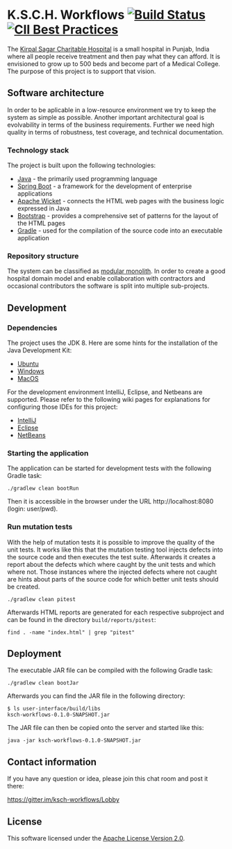 # K.S.C.H. Workflows [![Build Status](https://travis-ci.com/ksch-workflows/ksch-workflows.svg?branch=master)](https://travis-ci.com/ksch-workflows/ksch-workflows) [![CII Best Practices](https://bestpractices.coreinfrastructure.org/projects/2328/badge)](https://bestpractices.coreinfrastructure.org/projects/2328)

The [Kirpal Sagar Charitable Hospital](http://kirpal-sagar.org/en/medicale-care/gemeinn%C3%BCtziges-krankenhaus.html) is a small hospital in Punjab, India where all people receive treatment and then pay what they can afford. It is envisioned to grow up to 500 beds and become part of a Medical College. The purpose of this project is to support that vision.

## Software architecture

In order to be aplicable in a low-resource environment we try to keep the system as simple as possible. Another important architectural goal is evolvability in terms of the business requirements. Further we need high quality in terms of robustness, test coverage, and technical documentation.

### Technology stack

The project is built upon the following technologies:

- [Java](https://github.com/ksch-workflows/ksch-workflows/wiki/Java) - the primarily used programming language
- [Spring Boot](https://github.com/ksch-workflows/ksch-workflows/wiki/Spring-Boot) - a framework for the development of enterprise applications
- [Apache Wicket](https://github.com/ksch-workflows/ksch-workflows/wiki/Apache-Wicket) - connects the HTML web pages with the business logic expressed in Java
- [Bootstrap](https://github.com/ksch-workflows/ksch-workflows/wiki/Bootstrap) - provides a comprehensive set of patterns for the layout of the HTML pages
- [Gradle](https://github.com/ksch-workflows/ksch-workflows/wiki/Gradle) - used for the compilation of the source code into an executable application  

### Repository structure

The system can be classified as [modular monolith](https://vimeo.com/233980163).
In order to create a good hospital domain model and enable collaboration with contractors and occasional contributors the software is split into multiple sub-projects.

## Development

### Dependencies

The project uses the JDK 8. Here are some hints for the installation of the Java Development Kit:

- [Ubuntu](https://github.com/ksch-workflows/ksch-workflows/wiki/Installing-Java-on-Ubuntu)
- [Windows](https://github.com/ksch-workflows/ksch-workflows/wiki/Installing-Java-on-Windows)
- [MacOS](https://github.com/ksch-workflows/ksch-workflows/wiki/Installing-Java-on-MacOS)

For the development environment IntelliJ, Eclipse, and Netbeans are supported.
Please refer to the following wiki pages for explanations for configuring those IDEs for this project:

- [IntelliJ](https://github.com/ksch-workflows/ksch-workflows/wiki/Import-Project-with-IntelliJ)
- [Eclipse](https://github.com/ksch-workflows/ksch-workflows/wiki/Import-Project-with-Eclipse)
- [NetBeans](https://github.com/ksch-workflows/ksch-workflows/wiki/Import-Project-with-NetBeans)

### Starting the application

The application can be started for development tests with the following Gradle task:

```
./gradlew clean bootRun
```

Then it is accessible in the browser under the URL http://localhost:8080 (login: user/pwd).

### Run mutation tests

With the help of mutation tests it is possible to improve the quality of the unit
tests. It works like this that the mutation testing tool injects defects into the
source code and then executes the test suite. Afterwards it creates a report about
the defects which where caught by the unit tests and which where not. Those
instances where the injected defects where not caught are hints about parts of the
source code for which better unit tests should be created.

```
./gradlew clean pitest
```

Afterwards HTML reports are generated for each respective subproject and can be found in the directory `build/reports/pitest`:

```
find . -name "index.html" | grep "pitest"
```

## Deployment

The executable JAR file can be compiled with the following Gradle task:

```
./gradlew clean bootJar
```

Afterwards you can find the JAR file in the following directory:

```
$ ls user-interface/build/libs
ksch-workflows-0.1.0-SNAPSHOT.jar
```

The JAR file can then be copied onto the server and started like this:

```
java -jar ksch-workflows-0.1.0-SNAPSHOT.jar
```

## Contact information

If you have any question or idea, please join this chat room and post it there:

https://gitter.im/ksch-workflows/Lobby

## License

This software licensed under the [Apache License Version 2.0](https://github.com/ksch-workflows/ksch-workflows/blob/master/LICENSE).
